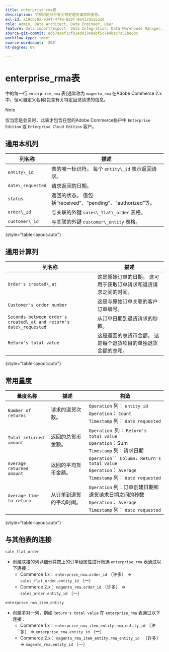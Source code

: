 ```yaml
---
title: enterprise_rma表
description: 了解如何分析有关特定退货请求的信息。
exl-id: a19cbc9a-e34f-4f4e-820f-9e413d1a552d
role: Admin, Data Architect, Data Engineer, User
feature: Data Import/Export, Data Integration, Data Warehouse Manager, Commerce Tables
source-git-commit: adb7aaef1cf914d43348abf5c7e4bec7c51bed0c
workflow-type: tm+mt
source-wordcount: '269'
ht-degree: 0%

---
```


# enterprise_rma表

中的每一行 `enterprise_rma` 表(通常称为 `magento_rma` 在Adobe Commerce 2.x中，但可自定义名称)包含有关特定回访请求的信息。

>[!NOTE]
>
>仅当您是会员时，此表才包含在您的Adobe Commerce帐户中 `Enterprise Edition` 或 `Enterprise Cloud Edition` 客户。

## 通用本机列

| **列名称** | **描述** |
|---|---|
| `entity\_id` | 表的唯一标识符。 每个 `entity\_id` 表示返回请求。 |
| `date\_requested` | 请求返回的日期。 |
| `status` | 返回的状态。 值包括“received”、“pending”、“authorized”等。 |
| `order\_id` | 与关联的外键 `sales\_flat\_order` 表格。 |
| `customer\_id` | 与关联的外键 `customer\_entity` 表格。 |

{style="table-layout:auto"}

## 通用计算列

| **列名称** | **描述** |
|---|---|
| `Order's created\_at` | 这是原始订单的日期。 这可用于获取订单请求和退货请求之间的时间。 |
| `Customer's order number` | 这是与原始订单关联的客户订单编号。 |
| `Seconds between order's created\_at and return's date\_requested` | 从订单日期到退货请求的秒数。 |
| `Return's total value` | 这是返回的总货币金额。 这是每个退货项目的单独退货金额的总和。 |

{style="table-layout:auto"}

## 常用量度

| **量度名称** | **描述** | **构造** |
|---|---|---|
| `Number of returns` | 请求的退货次数。 | `Operation` 列： `entity id`<br>`Operation`： `Count`<br>`Timestamp` 列： `date requested` |
| `Total returned amount` | 返回的总货币金额。 | `Operation `列： `Return's total value`<br>`Operation`：Sum<br>`Timestamp` 列：请求日期 |
| `Average returned amount` | 返回的平均货币金额。 | `Operation`` Column: Return's total value`<br>`Operation`： `Average`<br>`Timestamp` 列： `date requested` |
| `Average time to return` | 从订单到退货的平均时间。 | `Operation` 列：订单创建日期和退货请求日期之间的秒数<br>`Operation`： `Average`<br>`Timestamp` 列： `date requested` |

{style="table-layout:auto"}

## 与其他表的连接

`sale_flat_order`

* 创建联接的列以细分并按上的订单级属性进行筛选 `enterprise_rma` 表通过以下连接：
   * Commerce 1.x： `enterprise_rma.order_id` （许多） => `sales_flat_order.entity_id` （一）
   * Commerce 2.x： `magento_rma.order_id` （许多） => `sales_order.entity_id` （一）

`enterprise_rma_item_entity`

* 创建多对一列，例如 `Return's total value` 在 `enterprise_rma` 表通过以下连接：
   * Commerce 1.x： `enterprise_rma_item_entity.rma_entity_id` （许多） => `enterprise_rma.entity_id` （一）
   * Commerce 2.x： `magento_rma_item_entity.rma_entity_id ` （许多） => `magento_rma.entity_id` （一）
